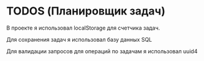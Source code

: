 # TODOS (Планировщик задач)

В проекте я использовал localStorage для счетчика задач.

Для сохранения задач я использовал базу данных SQL

Для валидации запросов для операций по задачам я использовал uuid4

